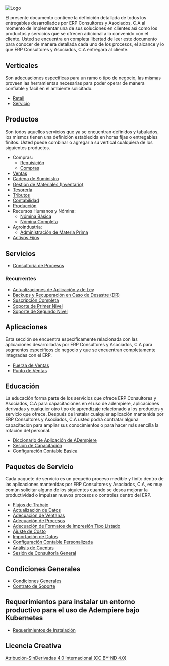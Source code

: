 ![Logo](docs/assets/erp_h.png)

El presente documento contiene la definición detallada de todos los entregables desarrollados por ERP Consultores y Asociados, C.A al momento de implementar una de sus soluciones en clientes así como los productos y servicios que se ofrecen adicional a lo convenido con el cliente. Usted se encuentra en completa libertad de leer este documento para conocer de manera detallada cada uno de los procesos, el alcance y lo que ERP Consultores y Asociados, C.A entregará al cliente.

## Verticales
Son adecuaciones específicas para un ramo o tipo de negocio, las mismas proveen las herramientas necesarias para poder operar de manera confiable y facil en el ambiente solicitado.

- [Retail](docs/verticals/retail.md)
- [Servicio](docs/verticals/service.md)

## Productos
Son todos aquellos servicios que ya se encuentran definidos y tabulados, los mismos tienen una definición establecida en horas fijas o entregables finitos. Usted puede combinar o agregar a su vertical cualquiera de los siguientes productos.

- Compras:
  - [Requisición](docs/products/requisition-process.md)
  - [Compras](docs/products/requisition-to-invoice.md)
- [Ventas](docs/products/quote-to-invoice.md)
- [Cadena de Suministro](docs/products/supply-chain-management.md)
- [Gestion de Materiales (Inventario)](docs/products/material-management.md)
- [Tesorería](docs/products/open-items-management.md)
- [Tributos](docs/products/tributes.md)
- [Contabilidad](docs/products/performance-analysis.md)
- [Producción](docs/products/production-express.md)
- Recursos Humanos y Nómina:
  - [Nómina Básica](docs/products/human-resource-and-payroll-express.md)
  - [Nómina Completa](docs/products/human-resource-and-payroll.md)
- Agroindustria:
  - [Administración de Materia Prima](docs/products/raw-material-management.md)
- [Activos Fijos](docs/products/fixed-asset.md)

## Servicios
- [Consultoría de Procesos](docs/services/process-consulting.md)
### Recurrentes
- [Actualizaciones de Aplicación y de Ley](docs/services/recurring/subscription-updates.md)
- [Backups y Recuperación en Caso de Desastre (DR)](docs/services/recurring/subscription-backups-and-disaster-recovery.md)
- [Suscripción Completa](docs/services/recurring/subscription-full.md)
- [Soporte de Primer Nivel](docs/services/recurring/support-first-tier.md)
- [Soporte de Segundo Nivel](docs/services/recurring/support-second-tier.md)

## Aplicaciones
Esta sección se encuentra específicamente relacionada con las aplicaciones desarrolladas por ERP Consultores y Asociados, C.A para segmentos específicos de negocio y que se encuentran completamente integradas con el ERP.

- [Fuerza de Ventas](docs/apps/sales-force.md)
- [Punto de Ventas](docs/apps/pos.md)

## Educación
La educación forma parte de los servicios que ofrece ERP Consultores y Asociados, C.A para capacitaciones en el uso de adempiere, aplicaciones derivadas y cualquier otro tipo de aprendizaje relacionado a los productos y servicio que ofrece. Después de instalar cualquier aplicación mantenida por ERP Consultores y Asociados, C.A usted podrá contratar alguna capacitación para ampliar sus conocimientos o para hacer más sencilla la rotación del personal.

- [Diccionario de Aplicación de ADempiere](docs/apps/adempiere-application-dictionary.md)
- [Sesión de Capacitación](docs/learning/training-session.md)
- [Configuración Contable Basica](docs/learning/account-training.md)

## Paquetes de Servicio
Cada paquete de servicio es un pequeño proceso medible y finito dentro de las aplicaciones mantenidas por ERP Consultores y Asociados, C.A, es muy común solicitar alguno de los siguientes cuando se desea mejorar la productividad o impulsar nuevos procesos o controles dentro del ERP.

- [Flujos de Trabajo](docs/packages/workflows.md)
- [Actualización de Datos](docs/packages/data-batch-update.md)
- [Adecuación de Ventanas](docs/packages/window-customization.md)
- [Adecuación de Procesos](docs/packages/process-customization.md)
- [Adecuación de Formatos de Impresión Tipo Listado](docs/packages/report-customization.md)
- [Ajuste de Costo](docs/packages/cost-adjustment.md)
- [Importación de Datos](docs/packages/data-import.md)
- [Configuración Contable Personalizada](docs/packages/custom-accounting-setup.md)
- [Análisis de Cuentas](docs/packages/accounting-analysis.md)
- [Sesión de Consultoría General](docs/packages/general-consulting-session.md)

## Condiciones Generales
- [Condiciones Generales](docs/conditions.md)
- [Contrato de Soporte](docs/agreement-support.md)


## Requerimientos para instalar un entorno productivo para el uso de Adempiere bajo Kubernetes
- [Requerimientos de Instalación](docs/setup/kubernetes_requirements.md)

## Licencia Creativa
[Atribución-SinDerivadas 4.0 Internacional (CC BY-ND 4.0)](https://creativecommons.org/licenses/by-nd/4.0/deed.es)
